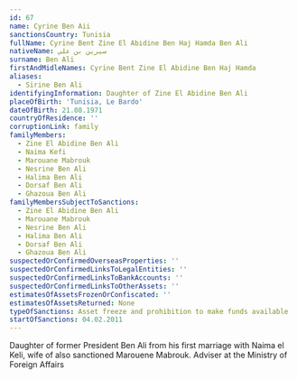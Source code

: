 ```yaml
---
id: 67
name: Cyrine Ben Aii
sanctionsCountry: Tunisia
fullName: Cyrine Bent Zine El Abidine Ben Haj Hamda Ben Ali
nativeName: سيرين بن علي
surname: Ben Ali
firstAndMidleNames: Cyrine Bent Zine El Abidine Ben Haj Hamda
aliases:
  - Sirine Ben Ali
identifyingInformation: Daughter of Zine El Abidine Ben Ali
placeOfBirth: 'Tunisia, Le Bardo'
dateOfBirth: 21.08.1971
countryOfResidence: ''
corruptionLink: family
familyMembers:
  - Zine El Abidine Ben Ali
  - Naima Kefi
  - Marouane Mabrouk
  - Nesrine Ben Ali
  - Halima Ben Ali
  - Dorsaf Ben Ali
  - Ghazoua Ben Ali
familyMembersSubjectToSanctions:
  - Zine El Abidine Ben Ali
  - Marouane Mabrouk
  - Nesrine Ben Ali
  - Halima Ben Ali
  - Dorsaf Ben Ali
  - Ghazoua Ben Ali
suspectedOrConfirmedOverseasProperties: ''
suspectedOrConfirmedLinksToLegalEntities: ''
suspectedOrConfirmedLinksToBankAccounts: ''
suspectedOrConfirmedLinksToOtherAssets: ''
estimatesOfAssetsFrozenOrConfiscated: ''
estimatesOfAssetsReturned: None
typeOfSanctions: Asset freeze and prohibition to make funds available
startOfSanctions: 04.02.2011
---
```

Daughter of former President Ben Ali from his first marriage with Naima el Keli, 
wife of also sanctioned Marouene Mabrouk. Adviser at the Ministry of Foreign 
Affairs 
